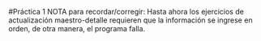 #Práctica 1
NOTA para recordar/corregir: Hasta ahora los ejercicios de actualización maestro-detalle requieren que la información se ingrese en orden, de otra manera, el programa falla.
